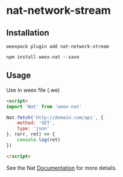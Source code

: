 # nat-network-stream

## Installation
```
weexpack plugin add nat-network-stream
```

```
npm install weex-nat --save
```

## Usage

Use in weex file (.we)

```html
<script>
import 'Nat' from 'weex-nat'

Nat.fetch('http://domain.com/api', {
    method: 'GET',
    type: 'json'
}, (err, ret) => {
    console.log(ret)
})

</script>
```

See the Nat [Documentation](http://natjs.com/) for more details.
